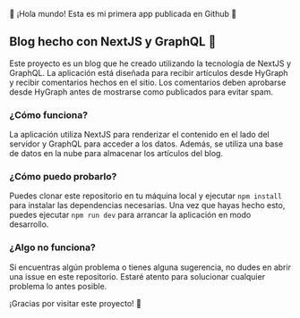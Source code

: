 👋 ¡Hola mundo! Esta es mi primera app publicada en Github 🎉

## Blog hecho con NextJS y GraphQL 🚀

Este proyecto es un blog que he creado utilizando la tecnología de NextJS y GraphQL. La aplicación está diseñada para recibir artículos desde HyGraph y recibir comentarios hechos en el sitio. Los comentarios deben aprobarse desde HyGraph antes de mostrarse como publicados para evitar spam.

### ¿Cómo funciona?

La aplicación utiliza NextJS para renderizar el contenido en el lado del servidor y GraphQL para acceder a los datos. Además, se utiliza una base de datos en la nube para almacenar los artículos del blog.

### ¿Cómo puedo probarlo?

Puedes clonar este repositorio en tu máquina local y ejecutar `npm install` para instalar las dependencias necesarias. Una vez que hayas hecho esto, puedes ejecutar `npm run dev` para arrancar la aplicación en modo desarrollo.

### ¿Algo no funciona?

Si encuentras algún problema o tienes alguna sugerencia, no dudes en abrir una issue en este repositorio. Estaré atento para solucionar cualquier problema lo antes posible.

¡Gracias por visitar este proyecto! 👋